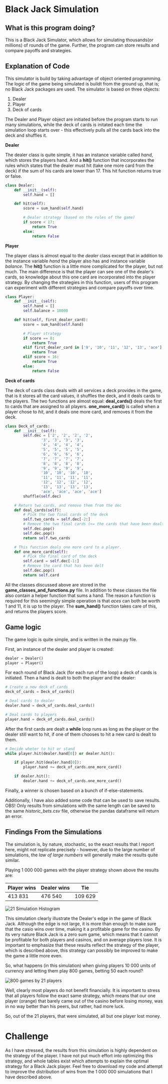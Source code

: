 # Black Jack Simulation

## What is this program doing? 

This is a Black Jack Simulator, which allows for simulating thousands(or millions) of rounds of the game. Further, the program can store results and compare payoffs and strategies. 


## Explanation of Code
This simulator is build by taking advantage of object oriented programming. The logic of the game being simulated is buildt from the ground up, that is; no Black Jack packages are used. The simulator is based on three objects:

1. Dealer 
1. Player 
1. Deck of cards

The Dealer and Player object are initiated before the program starts to run many simulations, while the deck of cards is initated each time the simulation loop starts over - this effectively pulls all the cards back into the deck and shuffles it. 

**Dealer**

The dealer class is quite simple, it has an instance variable called *hand*, which stores the players hand. And a **hit()** function that incorporates the rules which states that the dealer must hit (take one more card from the deck) if the sum of his cards are lower than 17. This hit function returns true or false. 

```python
class Dealer:
    def __init__(self):
        self.hand = []

    def hit(self):
        score = sum_hand(self.hand)

        # Dealer strategy (based on the rules of the game)
        if score < 17:
            return True
        else:
            return False
```

**Player**

The player class is almost equal to the *dealer* class except that in addition to the instance variable *hand* the player also has and instance variable *balance*. The **hit()** function is a little more complicated for the player, but not much. The main difference is that the player can see one of the dealer's cards, so knowledge about this one card are incorporated into the player strategy. By changing the strategies in this function, users of this program can experiment with different strategies and compare payoffs over time. 

```python
class Player:
    def __init__(self):
        self.hand = []
        self.balance = 10000

    def hit(self, first_dealer_card):
        score = sum_hand(self.hand)

        # Player strategy
        if score == 8:
            return True
        elif first_dealer_card in ['9', '10', '11', '12', '13', 'ace'] and score < 18:
            return True
        elif score < 16:
            return True
        else:
            return False

```

**Deck of cards** 

The deck of cards class deals with all services a deck provides in the game, that is it stores all the card values, it shuffles the deck, and it deals cards to the players. The two functions are almost equal: **deal_cards()** deals the first to cards that are assigned to all players. **one_more_card()** is called when a player chose to *hit*, and it deals one more card, and removes it from the deck. 

```python
class Deck_of_cards:
    def __init__(self):
        self.dec = ['2', '2', '2', '2',
                '3', '3', '3', '3',
                '4', '4', '4', '4',
                '5', '5', '5', '5',
                '6', '6', '6', '6',
                '7', '7', '7', '7',
                '8', '8', '8', '8',
                '9', '9', '9', '9',
                '10', '10', '10', '10',
                '11', '11', '11', '11',
                '12', '12', '12', '12',
                '13', '13', '13', '13',
                'ace', 'ace', 'ace', 'ace']
        shuffle(self.dec)

    # Return two cards, and remove them from the dec
    def deal_cards(self):
        # Pick the two final cards of the deck
        self.two_cards = self.dec[-2:]
        # Remove the two final cards (<= the cards that have been dealt to a player/dealer)
        self.dec.pop()
        self.dec.pop()
        return self.two_cards

    # This function deals one more card to a player.
    def one_more_card(self):
        # Pick the final card of the deck
        self.card = self.dec[-1:]
        # Remove the card that has been delt
        self.dec.pop()
        return self.card
```

All the classes discussed above are stored in the **game_classes_and_functions.py** file. In addition to these classes the file also contain a helper function that sums a hand. The reason a function is required for this seemingly simple operation is that *aces* can both be worth 1 and 11, it is up to the player. The **sum_hand()** function takes care of this, and returns the players score. 


## Game logic 

The game logic is quite simple, and is written in the main.py file. 

First, an instance of the dealer and player is created:
```python
dealer = Dealer()
player = Player()
```

For each round of Black Jack (for each run of the loop) a deck of cards is initiated. Then a hand is dealt to both the player and the dealer:
```python
# Create a new deck of cards
deck_of_cards = Deck_of_cards()

# Deal cards to dealer
dealer.hand = deck_of_cards.deal_cards()

# Deal cards to players
player.hand = deck_of_cards.deal_cards()
```

After the first cards are dealt a **while** loop runs as long as the player or the dealer still want to hit, if one of them chooses to hit a new card is dealt to them. 

```python
# Decide wheter to hit or stand
while player.hit(dealer.hand[0]) or dealer.hit():

    if player.hit(dealer.hand[0]):
        player.hand += deck_of_cards.one_more_card()

    if dealer.hit():
        dealer.hand += deck_of_cards.one_more_card()
```

Finally, a winner is chosen based on a bunch of if-else-statements.

Additionally, I have also added some code that can be used to save results. OBS! Only results from simulations with the same length can be saved to the same *historic_bets.csv* file, otherwise the pandas dataframe will return an error. 


## Findings From the Simulations 

The simulation is, by nature, stochastic, so the exact results that I report here, might not replicate precisely - however, due to the large number of simulations, the *law of large numbers* will generally make the results quite similar. 

Playing 1 000 000 games with the player strategy shown above the results are:

| Player wins | Dealer wins | Tie     |
|-------------|-------------|---------|
| 413 831     | 476 540     | 109 629 |


![21 Simulation Histogram](21_sim_hist.png)


This simulation clearly illustrate the Dealer's edge in the game of Black Jack. Although the edge is not large, it is more than enough to make sure that the casio wins over time, making it a profitable game for the casino. By its very nature Black Jack is a zero sum game, which means that it cannot be profitable for both players and casinos, and on average players lose. It is important to emphasize that these results reflect the strategy of the player, which is described above, this strategy can possibly be improved to make the game a little more even. 

So, what happens (in this simulation) when giving players 10 000 units of currency and letting them play 800 games, betting 50 each round? 

![800 games by 21 players](800_games_by_21_players.png)

Well, clearly most players do not benefit financially. It is important to stress that all players follow the exact same strategy, which means that our one player (orange) that barely came out of the casino before losing money, was in no way better than his peers, but rather, had more luck. 

So, out of the 21 players, that were simulated, all but one player lost money. 


# Challenge 

As I have stressed, the results from this simulation is highly dependent on the strategy of the player. I have not put much effort into optimizing this strategy, and whole tables exist which attempts to explain the optimal strategy for a Black Jack player. Feel free to download my code and attempt to improve the distribution of wins from the 1 000 000 simulations that I have described above. 





